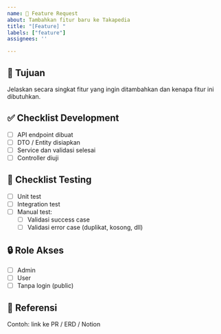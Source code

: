 ```yaml
---
name: 🚀 Feature Request
about: Tambahkan fitur baru ke Takapedia
title: "[Feature] "
labels: ["feature"]
assignees: ''

---
```


## 🎯 Tujuan
Jelaskan secara singkat fitur yang ingin ditambahkan dan kenapa fitur ini dibutuhkan.

## ✅ Checklist Development
- [ ] API endpoint dibuat
- [ ] DTO / Entity disiapkan
- [ ] Service dan validasi selesai
- [ ] Controller diuji

## 🧪 Checklist Testing
- [ ] Unit test
- [ ] Integration test
- [ ] Manual test:
    - [ ] Validasi success case
    - [ ] Validasi error case (duplikat, kosong, dll)

## 🔒 Role Akses
- [ ] Admin
- [ ] User
- [ ] Tanpa login (public)

## 📎 Referensi
Contoh: link ke PR / ERD / Notion
